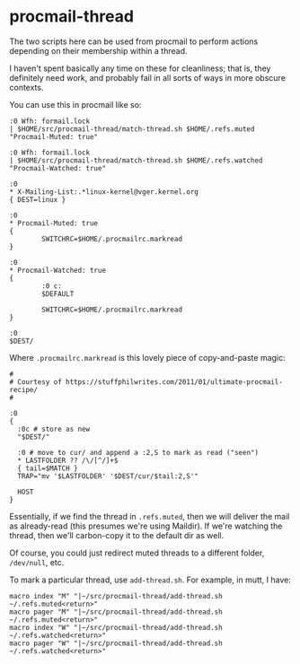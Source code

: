 # procmail-thread

The two scripts here can be used from procmail to perform actions
depending on their membership within a thread.

I haven't spent basically any time on these for cleanliness; that is,
they definitely need work, and probably fail in all sorts of ways in
more obscure contexts.

You can use this in procmail like so:

```
:0 Wfh: formail.lock
| $HOME/src/procmail-thread/match-thread.sh $HOME/.refs.muted "Procmail-Muted: true"

:0 Wfh: formail.lock
| $HOME/src/procmail-thread/match-thread.sh $HOME/.refs.watched "Procmail-Watched: true"

:0
* X-Mailing-List:.*linux-kernel@vger.kernel.org
{ DEST=linux }

:0
* Procmail-Muted: true
{
        SWITCHRC=$HOME/.procmailrc.markread
}

:0
* Procmail-Watched: true
{
        :0 c:
        $DEFAULT

        SWITCHRC=$HOME/.procmailrc.markread
}

:0
$DEST/

```

Where `.procmailrc.markread` is this lovely piece of copy-and-paste
magic:

```
#
# Courtesy of https://stuffphilwrites.com/2011/01/ultimate-procmail-recipe/
#

:0
{
  :0c # store as new
  "$DEST/"

  :0 # move to cur/ and append a :2,S to mark as read ("seen")
  * LASTFOLDER ?? /\/[^/]+$
  { tail=$MATCH }
  TRAP="mv '$LASTFOLDER' '$DEST/cur/$tail:2,S'"

  HOST
}
```

Essentially, if we find the thread in `.refs.muted`, then we will
deliver the mail as already-read (this presumes we're using Maildir). If
we're watching the thread, then we'll carbon-copy it to the default dir
as well.

Of course, you could just redirect muted threads to a different folder,
`/dev/null`, etc.

To mark a particular thread, use `add-thread.sh`. For example, in mutt,
I have:

```
macro index "M" "|~/src/procmail-thread/add-thread.sh ~/.refs.muted<return>"
macro pager "M" "|~/src/procmail-thread/add-thread.sh ~/.refs.muted<return>"
macro index "W" "|~/src/procmail-thread/add-thread.sh ~/.refs.watched<return>"
macro pager "W" "|~/src/procmail-thread/add-thread.sh ~/.refs.watched<return>"
```
